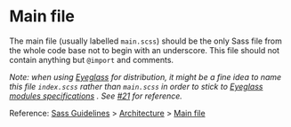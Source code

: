 # Main file

The main file (usually labelled `main.scss`) should be the only Sass file from the whole code base not to begin with an
underscore. This file should not contain anything but `@import` and comments.

*Note: when using [Eyeglass](https://github.com/sass-eyeglass/eyeglass) for distribution, it might be a fine idea to
name this file `index.scss` rather than `main.scss` in order to stick
to [Eyeglass modules specifications](https://github.com/sass-eyeglass/eyeglass#writing-an-eyeglass-module-with-sass-files)
. See [#21](https://github.com/KittyGiraudel/sass-boilerplate/issues/21) for reference.*

Reference: [Sass Guidelines](http://sass-guidelin.es/) > [Architecture](http://sass-guidelin.es/#architecture) > [Main file](http://sass-guidelin.es/#main-file)
